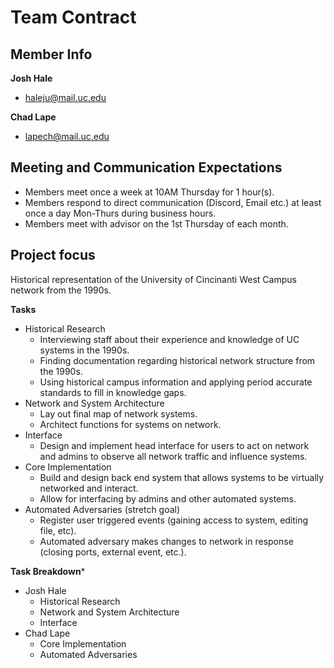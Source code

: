 # Team Contract

## Member Info
**Josh Hale**
* haleju@mail.uc.edu

**Chad Lape**
* lapech@mail.uc.edu

## Meeting and Communication Expectations
* Members meet once a week at 10AM Thursday for 1 hour(s).
* Members respond to direct communication (Discord, Email etc.) at least once a day Mon-Thurs during business hours.
* Members meet with advisor on the 1st Thursday of each month.

## Project focus
Historical representation of the University of Cincinanti West Campus network from the 1990s.

**Tasks**
* Historical Research
    * Interviewing staff about their experience and knowledge of UC systems in the 1990s.
    * Finding documentation regarding historical network structure from the 1990s.
    * Using historical campus information and applying period accurate standards to fill in knowledge gaps.
* Network and System Architecture
    * Lay out final map of network systems.
    * Architect functions for systems on network.
* Interface
    * Design and implement head interface for users to act on network and admins to observe all network traffic and influence systems.
* Core Implementation
    * Build and design back end system that allows systems to be virtually networked and interact.
    * Allow for interfacing by admins and other automated systems.
* Automated Adversaries (stretch goal)
    * Register user triggered events (gaining access to system, editing file, etc).
    * Automated adversary makes changes to network in response (closing ports, external event, etc.).

**Task Breakdown***
* Josh Hale
    * Historical Research
    * Network and System Architecture
    * Interface
* Chad Lape
    * Core Implementation
    * Automated Adversaries